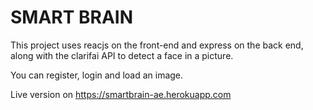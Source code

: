 # SMART BRAIN

This project uses reacjs on the front-end and express on the back end, along with the clarifai API to detect a face in a picture.

You can register, login and load an image.

Live version on https://smartbrain-ae.herokuapp.com

